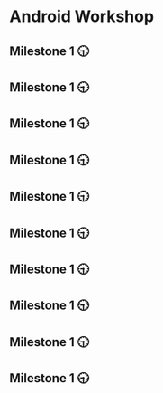 # Android Workshop

## Milestone 1 :clock930:

## Milestone 1 :clock930:

## Milestone 1 :clock930:

## Milestone 1 :clock930:

## Milestone 1 :clock930:

## Milestone 1 :clock930:

## Milestone 1 :clock930:

## Milestone 1 :clock930:

## Milestone 1 :clock930:

## Milestone 1 :clock930:
